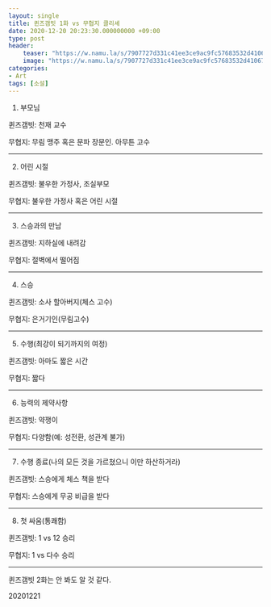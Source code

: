 ```yaml
---
layout: single
title: 퀸즈갬빗 1화 vs 무협지 클리셰
date: 2020-12-20 20:23:30.000000000 +09:00
type: post
header:
    teaser: "https://w.namu.la/s/7907727d331c41ee3ce9ac9fc57683532d4106751259d1dfee7de17b39b142db42dbd49617ec38e84921ef1fb813f900b72acacdc613c046635e34e4654e8264520de95b467e4d421777c96285e44e898c7ae5b840a49c129a2343a11dd575ea864be6c4c98c47055240c33852dfd1eb"
    image: "https://w.namu.la/s/7907727d331c41ee3ce9ac9fc57683532d4106751259d1dfee7de17b39b142db42dbd49617ec38e84921ef1fb813f900b72acacdc613c046635e34e4654e8264520de95b467e4d421777c96285e44e898c7ae5b840a49c129a2343a11dd575ea864be6c4c98c47055240c33852dfd1eb"
categories:
- Art
tags: [소설]
---
```


1. 부모님

퀸즈갬빗: 천재 교수

무협지: 무림 맹주 혹은 문파 장문인. 아무튼 고수

-------

2. 어린 시절

퀸즈갬빗: 불우한 가정사, 조실부모

무협지: 불우한 가정사 혹은 어린 시절

-------

3. 스승과의 만남

퀸즈갬빗: 지하실에 내려감

무협지: 절벽에서 떨어짐

-------

4. 스승

퀸즈갬빗: 소사 할아버지(체스 고수)

무협지: 은거기인(무림고수)

-------

5. 수행(최강이 되기까지의 여정)

퀸즈갬빗: 아마도 짧은 시간

무협지: 짧다

-------

6. 능력의 제약사항

퀸즈갬빗: 약쟁이

무협지: 다양함(예: 성전환, 성관계 불가)

-------

7. 수행 종료(나의 모든 것을 가르쳤으니 이만 하산하거라)

퀸즈갬빗: 스승에게 체스 책을 받다

무협지: 스승에게 무공 비급을 받다

-------

8. 첫 싸움(통쾌함)

퀸즈갬빗: 1 vs 12 승리

무협지: 1 vs 다수 승리

-------

퀸즈갬빗 2화는 안 봐도 알 것 같다.

20201221

